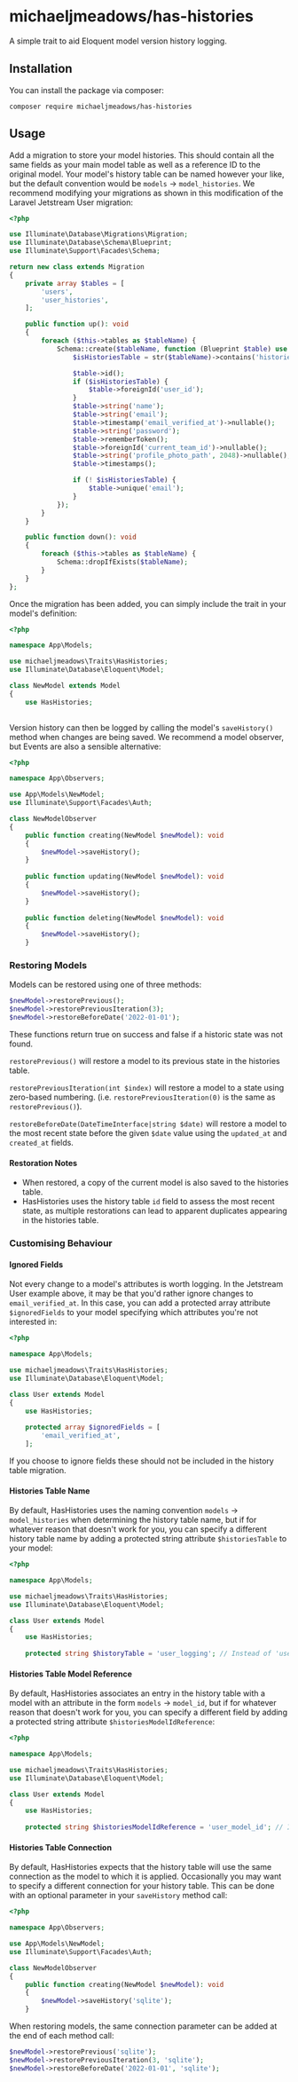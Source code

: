 # michaeljmeadows/has-histories

A simple trait to aid Eloquent model version history logging.

## Installation 

You can install the package via composer:

```
composer require michaeljmeadows/has-histories
```

## Usage

Add a migration to store your model histories. This should contain all the same fields as your main model table as well as a reference ID to the original model. Your model's history table can be named however your like, but the default convention would be `models` -> `model_histories`. We recommend modifying your migrations as shown in this modification of the Laravel Jetstream User migration:

```php
<?php

use Illuminate\Database\Migrations\Migration;
use Illuminate\Database\Schema\Blueprint;
use Illuminate\Support\Facades\Schema;

return new class extends Migration
{
    private array $tables = [
        'users',
        'user_histories',
    ];

    public function up(): void
    {
        foreach ($this->tables as $tableName) {
            Schema::create($tableName, function (Blueprint $table) use ($tableName) {
                $isHistoriesTable = str($tableName)->contains('histories');

                $table->id();
                if ($isHistoriesTable) {
                    $table->foreignId('user_id');
                }
                $table->string('name');
                $table->string('email');
                $table->timestamp('email_verified_at')->nullable();
                $table->string('password');
                $table->rememberToken();
                $table->foreignId('current_team_id')->nullable();
                $table->string('profile_photo_path', 2048)->nullable();
                $table->timestamps();

                if (! $isHistoriesTable) {
                    $table->unique('email');
                }
            });
        }
    }

    public function down(): void
    {
        foreach ($this->tables as $tableName) {
            Schema::dropIfExists($tableName);
        }
    }
};
```

Once the migration has been added, you can simply include the trait in your model's definition:

```php
<?php

namespace App\Models;

use michaeljmeadows\Traits\HasHistories;
use Illuminate\Database\Eloquent\Model;

class NewModel extends Model
{
    use HasHistories;
	
```

Version history can then be logged by calling the model's `saveHistory()` method when changes are being saved. We recommend a model observer, but Events are also a sensible alternative:

```php
<?php

namespace App\Observers;

use App\Models\NewModel;
use Illuminate\Support\Facades\Auth;

class NewModelObserver
{
    public function creating(NewModel $newModel): void
    {
        $newModel->saveHistory();
    }
	
    public function updating(NewModel $newModel): void
    {
        $newModel->saveHistory();
    }
	
    public function deleting(NewModel $newModel): void
    {
        $newModel->saveHistory();
    }
```

### Restoring Models

Models can be restored using one of three methods:

```php
$newModel->restorePrevious();
$newModel->restorePreviousIteration(3);
$newModel->restoreBeforeDate('2022-01-01');
```

These functions return true on success and false if a historic state was not found.

`restorePrevious()` will restore a model to its previous state in the histories table.

`restorePreviousIteration(int $index)` will restore a model to a state using zero-based numbering. (i.e. `restorePreviousIteration(0)` is the same as `restorePrevious()`).

`restoreBeforeDate(DateTimeInterface|string $date)` will restore a model to the most recent state before the given `$date` value using the `updated_at` and `created_at` fields.

#### Restoration Notes
- When restored, a copy of the current model is also saved to the histories table.
- HasHistories uses the history table `id` field to assess the most recent state, as multiple restorations can lead to apparent duplicates appearing in the histories table.

### Customising Behaviour

#### Ignored Fields
Not every change to a model's attributes is worth logging. In the Jetstream User example above, it may be that you'd rather ignore changes to `email_verified_at`. In this case, you can add a protected array attribute `$ignoredFields` to your model specifying which attributes you're not interested in:

```php
<?php

namespace App\Models;

use michaeljmeadows\Traits\HasHistories;
use Illuminate\Database\Eloquent\Model;

class User extends Model
{
    use HasHistories;
	
    protected array $ignoredFields = [
        'email_verified_at',
    ];
```

If you choose to ignore fields these should not be included in the history table migration.

#### Histories Table Name
By default, HasHistories uses the naming convention `models` -> `model_histories` when determining the history table name, but if for whatever reason that doesn't work for you, you can specify a different history table name by adding a protected string attribute `$historiesTable` to your model:

```php
<?php

namespace App\Models;

use michaeljmeadows\Traits\HasHistories;
use Illuminate\Database\Eloquent\Model;

class User extends Model
{
    use HasHistories;
	
    protected string $historyTable = 'user_logging'; // Instead of 'user_histories'.
```

#### Histories Table Model Reference
By default, HasHistories associates an entry in the history table with a model with an attribute in the form `models` -> `model_id`, but if for whatever reason that doesn't work for you, you can specify a different field by adding a protected string attribute `$historiesModelIdReference`:

```php
<?php

namespace App\Models;

use michaeljmeadows\Traits\HasHistories;
use Illuminate\Database\Eloquent\Model;

class User extends Model
{
    use HasHistories;
	
    protected string $historiesModelIdReference = 'user_model_id'; // Instead of 'user_id'.
```

#### Histories Table Connection
By default, HasHistories expects that the history table will use the same connection as the model to which it is applied. Occasionally you may want to specify a different connection for your history table. This can be done with an optional parameter in your `saveHistory` method call:

```php
<?php

namespace App\Observers;

use App\Models\NewModel;
use Illuminate\Support\Facades\Auth;

class NewModelObserver
{
    public function creating(NewModel $newModel): void
    {
        $newModel->saveHistory('sqlite');
    }
```

When restoring models, the same connection parameter can be added at the end of each method call:

```php
$newModel->restorePrevious('sqlite');
$newModel->restorePreviousIteration(3, 'sqlite');
$newModel->restoreBeforeDate('2022-01-01', 'sqlite');
```